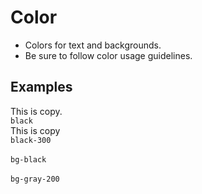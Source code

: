 # Color

* Colors for text and backgrounds.
* Be sure to follow color usage guidelines.

## Examples

<div class="pa3 ba b-gray-300 mb4">
    <div class="tp-grid mb3">
        <div class="tp-col tp-col--6">
            <div class="pa2 ba b-gray black">This is copy.</div>
            <code class="mt1 clipboard">black</code>
        </div>
        <div class="tp-col tp-col--6">
            <div class="pa2 ba b-gray black-300">This is copy</div>
            <code class="mt1 clipboard">black-300</code>
        </div>
    </div>
    <div class="tp-grid">
        <div class="tp-col tp-col--6">
            <div class="pa2 bg-black">&nbsp;</div>
            <code class="mt1 clipboard">bg-black</code>
        </div>
        <div class="tp-col tp-col--6">
            <div class="pa2 bg-gray-200">&nbsp;</div>
            <code class="mt1 clipboard">bg-gray-200</code>
        </div>
    </div>
</div>
